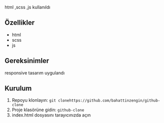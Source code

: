 

html ,scss ,js kullanıldı
## Özellikler
- html
- scss
- js
## Gereksinimler
responsive tasarım uygulandı
## Kurulum
1. Repoyu klonlayın: `git clonehttps://github.com/bahattinzengin/github-clone`
2. Proje klasörüne gidin: `github-clone`
3. index.html dosyasını tarayıcınızda açın


